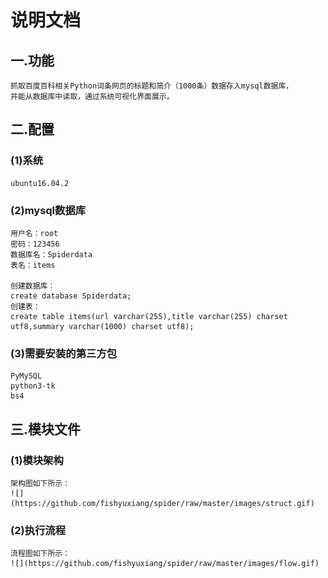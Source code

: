 # 说明文档

## 一.功能

    抓取百度百科相关Python词条网页的标题和简介（1000条）数据存入mysql数据库，
    并能从数据库中读取，通过系统可视化界面展示。

## 二.配置
### (1)系统

    ubuntu16.04.2
    
### (2)mysql数据库

    用户名：root
    密码：123456
    数据库名：Spiderdata
    表名：items
    
    创建数据库：
    create database Spiderdata;
    创建表：
    create table items(url varchar(255),title varchar(255) charset utf8,summary varchar(1000) charset utf8);

### (3)需要安装的第三方包

    PyMySQL
    python3-tk
    bs4
    
## 三.模块文件
### (1)模块架构
    架构图如下所示：
    ![](https://github.com/fishyuxiang/spider/raw/master/images/struct.gif)
    
### (2)执行流程
    流程图如下所示：
    ![](https://github.com/fishyuxiang/spider/raw/master/images/flow.gif)
